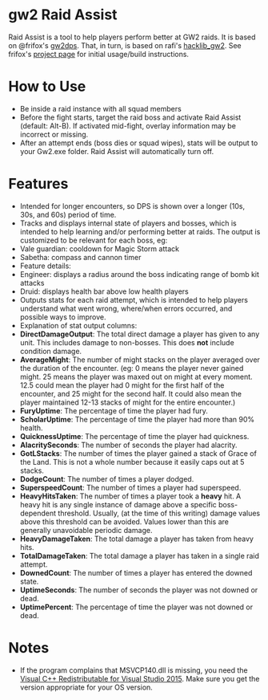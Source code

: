 # gw2 Raid Assist
Raid Assist is a tool to help players perform better at GW2 raids. It is based on @frifox's [gw2dps](https://github.com/frifox/gw2dps/releases). That, in turn, is based on rafi's [hacklib_gw2](http://www.gamerevision.com/showthread.php?3691-Gw2lib&p=45709). See frifox's [project page](https://github.com/frifox/gw2dps) for initial usage/build instructions.

# How to Use
- Be inside a raid instance with all squad members
- Before the fight starts, target the raid boss and activate Raid Assist (default: Alt-B). If activated mid-fight, overlay information may be incorrect or missing.
- After an attempt ends (boss dies or squad wipes), stats will be output to your Gw2.exe folder. Raid Assist will automatically turn off.

# Features
- Intended for longer encounters, so DPS is shown over a longer (10s, 30s, and 60s) period of time.
- Tracks and displays internal state of players and bosses, which is intended to help learning and/or performing better at raids. The output is customized to be relevant for each boss, eg:
 - Vale guardian: cooldown for Magic Storm attack
 - Sabetha: compass and cannon timer
- Feature details:
 - Engineer: displays a radius around the boss indicating range of bomb kit attacks
 - Druid: displays health bar above low health players
- Outputs stats for each raid attempt, which is intended to help players understand what went wrong, where/when errors occurred, and possible ways to improve.
- Explanation of stat output columns:
 - **DirectDamageOutput**: The total direct damage a player has given to any unit. This includes damage to non-bosses. This does **not** include condition damage.
 - **AverageMight**: The number of might stacks on the player averaged over the duration of the encounter. (eg: 0 means the player never gained might. 25 means the player was maxed out on might at every moment. 12.5 could mean the player had 0 might for the first half of the encounter, and 25 might for the second half. It could also mean the player maintained 12-13 stacks of might for the entire encounter.)
 - **FuryUptime**: The percentage of time the player had fury.
 - **ScholarUptime**: The percentage of time the player had more than 90% health.
 - **QuicknessUptime**: The percentage of time the player had quickness.
 - **AlacritySeconds**: The number of seconds the player had alacrity.
 - **GotLStacks**: The number of times the player gained a stack of Grace of the Land. This is not a whole number because it easily caps out at 5 stacks.
 - **DodgeCount**: The number of times a player dodged.
 - **SuperspeedCount**: The number of times a player had superspeed.
 - **HeavyHitsTaken**: The number of times a player took a **heavy** hit. A heavy hit is any single instance of damage above a specific boss-dependent threshold. Usually, (at the time of this writing) damage values above this threshold can be avoided. Values lower than this are generally unavoidable periodic damage.
 - **HeavyDamageTaken**: The total damage a player has taken from heavy hits.
 - **TotalDamageTaken**: The total damage a player has taken in a single raid attempt.
 - **DownedCount**: The number of times a player has entered the downed state.
 - **UptimeSeconds**: The number of seconds the player was not downed or dead.
 - **UptimePercent**: The percentage of time the player was not downed or dead.

# Notes
 - If the program complains that MSVCP140.dll is missing, you need the [Visual C++ Redistributable for Visual Studio 2015](https://www.microsoft.com/en-us/download/details.aspx?id=48145). Make sure you get the version appropriate for your OS version.

